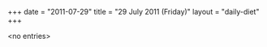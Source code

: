 +++
date = "2011-07-29"
title = "29 July 2011 (Friday)"
layout = "daily-diet"
+++

<p>&lt;no entries&gt;</p>
